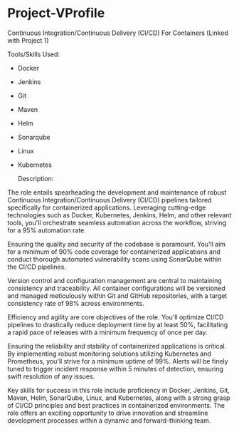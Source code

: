 # Project-VProfile
Continuous Integration/Continuous Delivery (CI/CD) For Containers (Linked with Project 1)

Tools/Skills Used: 
- Docker
- Jenkins
- Git
- Maven
- Helm
- Sonarqube
- Linux
- Kubernetes

  Description:

The role entails spearheading the development and maintenance of robust Continuous Integration/Continuous Delivery (CI/CD) pipelines tailored specifically for containerized applications. Leveraging cutting-edge technologies such as Docker, Kubernetes, Jenkins, Helm, and other relevant tools, you'll orchestrate seamless automation across the workflow, striving for a 95% automation rate.

Ensuring the quality and security of the codebase is paramount. You'll aim for a minimum of 90% code coverage for containerized applications and conduct thorough automated vulnerability scans using SonarQube within the CI/CD pipelines.

Version control and configuration management are central to maintaining consistency and traceability. All container configurations will be versioned and managed meticulously within Git and GitHub repositories, with a target consistency rate of 98% across environments.

Efficiency and agility are core objectives of the role. You'll optimize CI/CD pipelines to drastically reduce deployment time by at least 50%, facilitating a rapid pace of releases with a minimum frequency of once per day.

Ensuring the reliability and stability of containerized applications is critical. By implementing robust monitoring solutions utilizing Kubernetes and Prometheus, you'll strive for a minimum uptime of 99%. Alerts will be finely tuned to trigger incident response within 5 minutes of detection, ensuring swift resolution of any issues.

Key skills for success in this role include proficiency in Docker, Jenkins, Git, Maven, Helm, SonarQube, Linux, and Kubernetes, along with a strong grasp of CI/CD principles and best practices in containerized environments. The role offers an exciting opportunity to drive innovation and streamline development processes within a dynamic and forward-thinking team.
